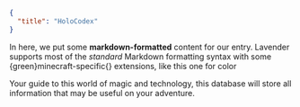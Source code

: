 ```json
{
  "title": "HoloCodex"
}
```

In here, we put some **markdown-formatted** content for our entry.
Lavender supports most of the *standard* Markdown formatting syntax with some
{green}minecraft-specific{} extensions, like this one for color

Your guide to this world of magic and technology, this database will store all information that may be useful on your adventure.
